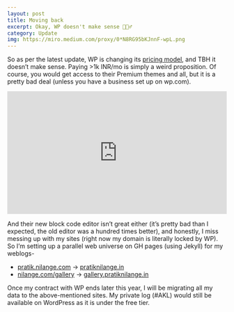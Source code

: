 ```yaml
---
layout: post
title: Moving back
excerpt: Okay, WP doesn't make sense 🤦🏽‍♂️
category: Update
img: https://miro.medium.com/proxy/0*N8RG95bKJnnF-wpL.png
---
```


So as per the latest update, WP is changing its <a href="https://wordpress.com/support/plan-features/#word-press-com-pro" target="_blank">pricing model</a>, and TBH it doesn’t make sense. Paying >1k INR/mo is simply a weird proposition. Of course, you would get access to their Premium themes and all, but it is a pretty bad deal (unless you have a business set up on wp.com).

<div style="width:100%;height:0;padding-bottom:56%;position:relative;"><iframe src="https://giphy.com/embed/STrPtKSTKAALim3TZQ" width="100%" height="100%" style="position:absolute" frameBorder="0" class="giphy-embed" allowFullScreen></iframe></div><p></p>

And their new block code editor isn’t great either (it’s pretty bad than I expected, the old editor was a hundred times better), and honestly, I miss messing up with my sites (right now my domain is literally locked by WP). So I’m setting up a parallel web universe on GH pages (using Jekyll) for my weblogs-
<ul class="list">
<li><a href = "https://pratik.nilange.com">pratik.nilange.com</a> -> <a href="https://pratiknilange.in">pratiknilange.in</a></li>
<li><a href="https://nilange.com/gallery">nilange.com/gallery</a> -> <a href="https://gallery.pratiknilange.in">gallery.pratiknilange.in</a></li>
</ul>
Once my contract with WP ends later this year, I will be migrating all my data to the above-mentioned sites. My private log (#AKL) would still be available on WordPress as it is under the free tier.
